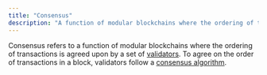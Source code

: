 ```yaml
---
title: "Consensus"
description: "A function of modular blockchains where the ordering of transactions is agreed upon by a set of validators."
---
```


Consensus refers to a function of modular blockchains where the ordering of transactions is agreed upon by a set of [validators](https://celestia.org/glossary/validator). To agree on the order of transactions in a block, validators follow a [consensus algorithm](https://celestia.org/glossary/consensus-algorithm).

